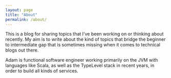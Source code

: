 ```yaml
---
layout: page
title: "About"
permalink: /about/
---
```


This is a blog for sharing topics that I've been working on or thinking about recently. My aim is to write about the kind of topics that bridge the beginner to intermediate gap that is sometimes missing when it comes to technical blogs out there.

Adam is functional software engineer working primarily on the JVM with languages like Scala, as well as the TypeLevel stack in recent years, in order to build all kinds of services.
